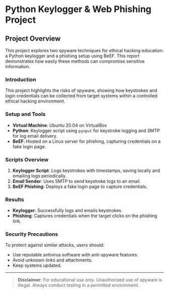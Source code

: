 # Python Keylogger & Web Phishing Project

## Project Overview
This project explores two spyware techniques for ethical hacking education: a Python keylogger and a phishing setup using BeEF. This report demonstrates how easily these methods can compromise sensitive information.

### Introduction
This project highlights the risks of spyware, showing how keystrokes and login credentials can be collected from target systems within a controlled ethical hacking environment.

### Setup and Tools
- **Virtual Machine**: Ubuntu 20.04 on VirtualBox
- **Python**: Keylogger script using `pynput` for keystroke logging and SMTP for log email delivery.
- **BeEF**: Hosted on a Linux server for phishing, capturing credentials on a fake login page.

### Scripts Overview
1. **Keylogger Script**: Logs keystrokes with timestamps, saving locally and emailing logs periodically.
2. **Email Sender**: Uses SMTP to send keystroke logs to an email.
3. **BeEF Phishing**: Deploys a fake login page to capture credentials.

### Results
- **Keylogger**: Successfully logs and emails keystrokes.
- **Phishing**: Captures credentials when the target clicks on the phishing link.

### Security Precautions
To protect against similar attacks, users should:
- Use reputable antivirus software with anti-spyware features.
- Avoid unknown links and attachments.
- Keep systems updated.

---

> **Disclaimer**: For educational use only. Unauthorized use of spyware is illegal. Always conduct testing in a permitted environment.
